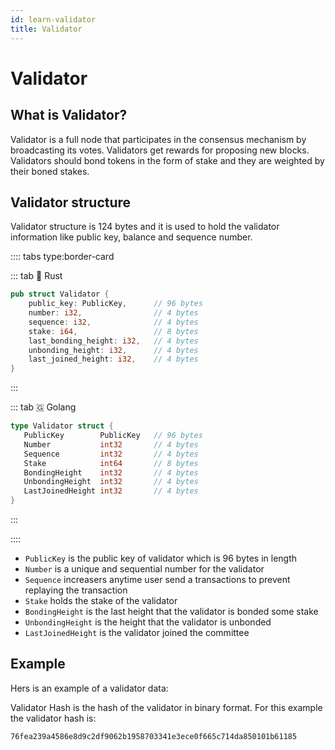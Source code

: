 ```yaml
---
id: learn-validator
title: Validator
---
```


# Validator

## What is Validator?

Validator is a full node that participates in the consensus mechanism by broadcasting its votes.
Validators get rewards for proposing new blocks. Validators should bond tokens in the form of stake
and they are weighted by their boned stakes.

## Validator structure

Validator structure is 124 bytes and it is used to hold the validator information like public key,
balance and sequence number.

:::: tabs type:border-card

::: tab 🦀 Rust

```rust
pub struct Validator {
    public_key: PublicKey,      // 96 bytes
    number: i32,                // 4 bytes
    sequence: i32,              // 4 bytes
    stake: i64,                 // 8 bytes
    last_bonding_height: i32,   // 4 bytes
    unbonding_height: i32,      // 4 bytes
    last_joined_height: i32,    // 4 bytes
}
```

:::

::: tab 🇬 Golang

```go
type Validator struct {
   PublicKey        PublicKey   // 96 bytes
   Number           int32       // 4 bytes
   Sequence         int32       // 4 bytes
   Stake            int64       // 8 bytes
   BondingHeight    int32       // 4 bytes
   UnbondingHeight  int32       // 4 bytes
   LastJoinedHeight int32       // 4 bytes
}
```

:::

::::

- `PublicKey` is the public key of validator which is 96 bytes in length
- `Number` is a unique and sequential number for the validator
- `Sequence` increasers anytime user send a transactions to prevent replaying the transaction
- `Stake` holds the stake of the validator
- `BondingHeight` is the last height that the validator is bonded some stake
- `UnbondingHeight` is the height that the validator is unbonded
- `LastJoinedHeight` is the validator joined the committee

## Example

Hers is an example of a validator data:

<hexdump bytes="95167c2a0d86ec360407bce89b304616e1d0f83dbc200642abea8405e1838312fb8290b1230ebe4369cf1b7f556906c610ae92bcee544a1af79e259996e368b14851a1f8844274690b10df983bc2776ab10cc37e49e175bc7ae17ac919b8c34c01000000020000000300000000000000040000000500000006000000" />

Validator Hash is the hash of the validator in binary format. For this example the validator hash
is:

```
76fea239a4586e8d9c2df9062b1958703341e3ece0f665c714da850101b61185
```

